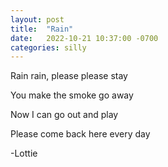 ```yaml
---
layout: post
title:  "Rain"
date:   2022-10-21 10:37:00 -0700
categories: silly
---
```


<p>Rain rain, please please stay<br>
<p>You make the smoke go away<br>
<p>Now I can go out and play<br>
<p>Please come back here every day</p>

-Lottie